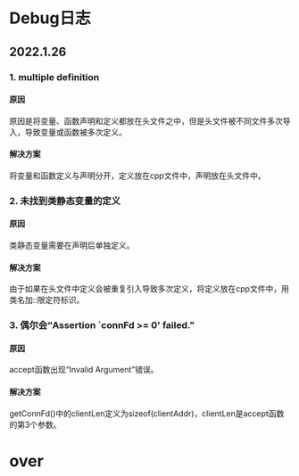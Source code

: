 # Debug日志
## 2022.1.26
### 1. multiple definition
#### 原因
原因是将变量、函数声明和定义都放在头文件之中，但是头文件被不同文件多次导入，导致变量或函数被多次定义。
#### 解决方案
将变量和函数定义与声明分开，定义放在cpp文件中，声明放在头文件中。
### 2. 未找到类静态变量的定义
#### 原因
类静态变量需要在声明后单独定义。
#### 解决方案
由于如果在头文件中定义会被重复引入导致多次定义，将定义放在cpp文件中，用类名加::限定符标识。
### 3. 偶尔会“Assertion `connFd >= 0' failed.”
#### 原因
accept函数出现“Invalid Argument”错误。
#### 解决方案
getConnFd()中的clientLen定义为sizeof(clientAddr)，clientLen是accept函数的第3个参数。

# over
